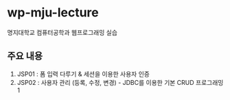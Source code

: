 wp-mju-lecture
==============

명지대학교 컴퓨터공학과 웹프로그래밍 실습


주요 내용
---------

1. JSP01 : 폼 입력 다루기 & 세션을 이용한 사용자 인증 
1. JSP02 : 사용자 관리 (등록, 수정, 변경) - JDBC를 이용한 기본 CRUD 프로그래밍1